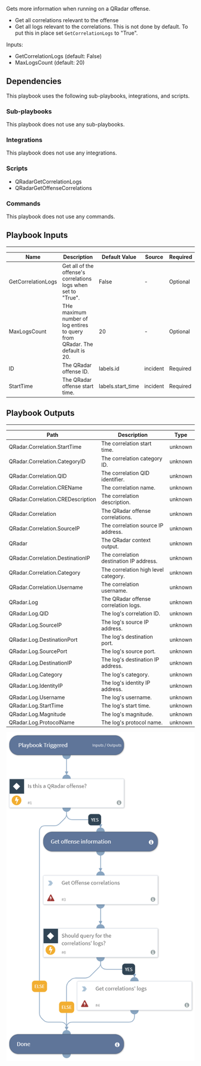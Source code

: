 Gets more information when running on a QRadar offense.

* Get all correlations relevant to the offense
* Get all logs relevant to the correlations. This is not done by default. To put this in place set `GetCorrelationLogs` to "True".

Inputs:
* GetCorrelationLogs (default: False)
* MaxLogsCount (default: 20)

## Dependencies
This playbook uses the following sub-playbooks, integrations, and scripts.

### Sub-playbooks
This playbook does not use any sub-playbooks.

### Integrations
This playbook does not use any integrations.

### Scripts
* QRadarGetCorrelationLogs
* QRadarGetOffenseCorrelations

### Commands
This playbook does not use any commands.

## Playbook Inputs
---

| **Name** | **Description** | **Default Value** | **Source** | **Required** |
| --- | --- | --- | --- | --- |
| GetCorrelationLogs | Get all of the offense's correlations logs when set to "True". | False | - | Optional |
| MaxLogsCount | THe maximum number of log entires to query from QRadar. The default is 20. | 20 | - | Optional |
| ID | The QRadar offense ID.  | labels.id | incident | Required |
| StartTime | The QRadar offense start time. | labels.start_time | incident | Required |

## Playbook Outputs
---

| **Path** | **Description** | **Type** |
| --- | --- | --- |
| QRadar.Correlation.StartTime | The correlation start time. | unknown |
| QRadar.Correlation.CategoryID | The correlation category ID.  | unknown |
| QRadar.Correlation.QID | The correlation QID identifier. | unknown |
| QRadar.Correlation.CREName | The correlation name. | unknown |
| QRadar.Correlation.CREDescription | The correlation description. | unknown |
| QRadar.Correlation | The QRadar offense correlations. | unknown |
| QRadar.Correlation.SourceIP | The correlation source IP address. | unknown |
| QRadar | The QRadar context output. | unknown |
| QRadar.Correlation.DestinationIP | The correlation destination IP address. | unknown |
| QRadar.Correlation.Category | The correlation high level category. | unknown |
| QRadar.Correlation.Username | The correlation username. | unknown |
| QRadar.Log | The QRadar offense correlation logs. | unknown |
| QRadar.Log.QID | The log's correlation ID. | unknown |
| QRadar.Log.SourceIP | The log's source IP address. | unknown |
| QRadar.Log.DestinationPort | The log's destination port. | unknown |
| QRadar.Log.SourcePort | The log's source port. | unknown |
| QRadar.Log.DestinationIP | The log's destination IP address. | unknown |
| QRadar.Log.Category | The log's category. | unknown |
| QRadar.Log.IdentityIP | The log's identity IP address. | unknown |
| QRadar.Log.Username | The log's username. | unknown |
| QRadar.Log.StartTime | The log's start time. | unknown |
| QRadar.Log.Magnitude | The log's magnitude. | unknown |
| QRadar.Log.ProtocolName | The log's protocol name. | unknown |

![QRadar_Get_offense_correlations](https://github.com/demisto/content/blob/1bdd5229392bd86f0cc58265a24df23ee3f7e662/docs/images/playbooks/QRadar_Get_offense_correlations.png)
